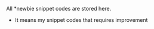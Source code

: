 
All *newbie snippet codes are stored here.


* It means my snippet codes that requires improvement
